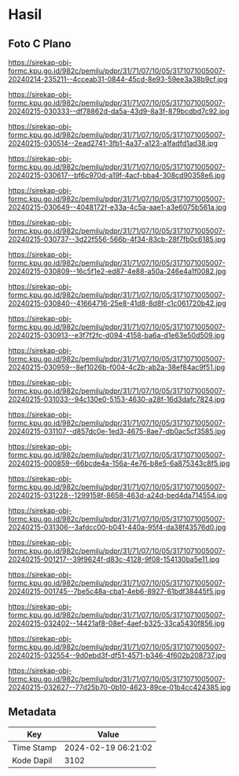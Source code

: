 # Hasil

## Foto C Plano

https://sirekap-obj-formc.kpu.go.id/982c/pemilu/pdpr/31/71/07/10/05/3171071005007-20240214-235211--4cceab31-0844-45cd-8e93-59ee3a38b9cf.jpg

https://sirekap-obj-formc.kpu.go.id/982c/pemilu/pdpr/31/71/07/10/05/3171071005007-20240215-030333--df78862d-da5a-43d9-8a3f-879bcdbd7c92.jpg

https://sirekap-obj-formc.kpu.go.id/982c/pemilu/pdpr/31/71/07/10/05/3171071005007-20240215-030514--2ead2741-3fb1-4a37-a123-a1fadfd1ad38.jpg

https://sirekap-obj-formc.kpu.go.id/982c/pemilu/pdpr/31/71/07/10/05/3171071005007-20240215-030617--bf6c970d-a19f-4acf-bba4-308cd90358e6.jpg

https://sirekap-obj-formc.kpu.go.id/982c/pemilu/pdpr/31/71/07/10/05/3171071005007-20240215-030649--4048172f-e33a-4c5a-aae1-a3e6075b561a.jpg

https://sirekap-obj-formc.kpu.go.id/982c/pemilu/pdpr/31/71/07/10/05/3171071005007-20240215-030737--3d22f556-566b-4f34-83cb-28f7fb0c6185.jpg

https://sirekap-obj-formc.kpu.go.id/982c/pemilu/pdpr/31/71/07/10/05/3171071005007-20240215-030809--16c5f1e2-ed87-4e88-a50a-246e4a1f0082.jpg

https://sirekap-obj-formc.kpu.go.id/982c/pemilu/pdpr/31/71/07/10/05/3171071005007-20240215-030840--41664716-25e8-41d8-8d8f-c1c061720b42.jpg

https://sirekap-obj-formc.kpu.go.id/982c/pemilu/pdpr/31/71/07/10/05/3171071005007-20240215-030913--e3f7f2fc-d094-4158-ba6a-d1e63e50d509.jpg

https://sirekap-obj-formc.kpu.go.id/982c/pemilu/pdpr/31/71/07/10/05/3171071005007-20240215-030959--8ef1026b-f004-4c2b-ab2a-38ef84ac9f51.jpg

https://sirekap-obj-formc.kpu.go.id/982c/pemilu/pdpr/31/71/07/10/05/3171071005007-20240215-031033--94c130e0-5153-4630-a28f-16d3dafc7824.jpg

https://sirekap-obj-formc.kpu.go.id/982c/pemilu/pdpr/31/71/07/10/05/3171071005007-20240215-031107--d857dc0e-1ed3-4675-8ae7-db0ac5cf3585.jpg

https://sirekap-obj-formc.kpu.go.id/982c/pemilu/pdpr/31/71/07/10/05/3171071005007-20240215-000859--66bcde4a-156a-4e76-b8e5-6a875343c8f5.jpg

https://sirekap-obj-formc.kpu.go.id/982c/pemilu/pdpr/31/71/07/10/05/3171071005007-20240215-031228--1299158f-8658-463d-a24d-bed4da714554.jpg

https://sirekap-obj-formc.kpu.go.id/982c/pemilu/pdpr/31/71/07/10/05/3171071005007-20240215-031306--3afdcc00-b041-440a-95f4-da38f43576d0.jpg

https://sirekap-obj-formc.kpu.go.id/982c/pemilu/pdpr/31/71/07/10/05/3171071005007-20240215-001217--39f9624f-d83c-4128-9f08-154130ba5e11.jpg

https://sirekap-obj-formc.kpu.go.id/982c/pemilu/pdpr/31/71/07/10/05/3171071005007-20240215-001745--7be5c48a-cba1-4eb6-8927-61bdf38445f5.jpg

https://sirekap-obj-formc.kpu.go.id/982c/pemilu/pdpr/31/71/07/10/05/3171071005007-20240215-032402--14421af8-08ef-4aef-b325-33ca5430f856.jpg

https://sirekap-obj-formc.kpu.go.id/982c/pemilu/pdpr/31/71/07/10/05/3171071005007-20240215-032554--9d0ebd3f-df51-4571-b346-4f602b208737.jpg

https://sirekap-obj-formc.kpu.go.id/982c/pemilu/pdpr/31/71/07/10/05/3171071005007-20240215-032627--77d25b70-0b10-4623-89ce-01b4cc424385.jpg


## Metadata

| Key        | Value               |
| ---------- | ------------------- |
| Time Stamp | 2024-02-19 06:21:02 |
| Kode Dapil | 3102                |



